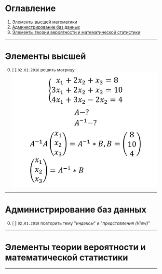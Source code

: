 # Оглавление
1. [Элементы высшей математики](#vysh_math)
1. [Администрирование баз данных](#DB)
1. [Элементы теории вероятности и математической статистики](#ter_ver_math_stat)

***

<h1 id="vysh_math">Элементы высшей</h1>

0. [ ] `02.01.2018` решить матрицу ![Высшая математика 02.01.2018 Матрица](https://github.com/DaemonNikolay/HCI_NSU/blob/master/img/vysh_mat_02.01.2018.PNG "Высшая математика 02.01.2018 Матрица")

***

<h1 id="DB">Администрирование баз данных</h1>

0. [ ] `02.01.2018` повторить тему "*индексы*" и "*представления (View)*"

***

<h1 id="ter_ver_math_stat">Элементы теории вероятности и математической статистики</h1>

***